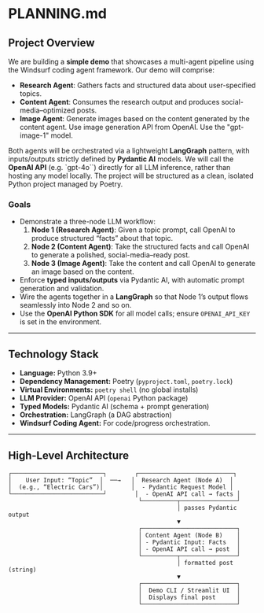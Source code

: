 # PLANNING.md

## Project Overview
We are building a **simple demo** that showcases a multi-agent pipeline using the Windsurf coding agent framework. Our demo will comprise:
- **Research Agent**: Gathers facts and structured data about user-specified topics.
- **Content Agent**: Consumes the research output and produces social-media–optimized posts.
- **Image Agent**: Generate images based on the content generated by the content agent. Use image generation API from OpenAI. Use the "gpt-image-1" model.

Both agents will be orchestrated via a lightweight **LangGraph** pattern, with inputs/outputs strictly defined by **Pydantic AI** models. We will call the **OpenAI API** (e.g. `gpt-4o``) directly for all LLM inference, rather than hosting any model locally. The project will be structured as a clean, isolated Python project managed by Poetry.

### Goals
- Demonstrate a three-node LLM workflow:
  1. **Node 1 (Research Agent)**: Given a topic prompt, call OpenAI to produce structured “facts” about that topic.
  2. **Node 2 (Content Agent)**: Take the structured facts and call OpenAI to generate a polished, 
  social-media–ready post.
  3. **Node 3 (Image Agent)**: Take the content and call OpenAI to generate an image based on the content.
- Enforce **typed inputs/outputs** via Pydantic AI, with automatic prompt generation and validation.
- Wire the agents together in a **LangGraph** so that Node 1’s output flows seamlessly into Node 2 and so on.
- Use the **OpenAI Python SDK** for all model calls; ensure `OPENAI_API_KEY` is set in the environment.

---

## Technology Stack
- **Language:** Python 3.9+  
- **Dependency Management:** Poetry (`pyproject.toml`, `poetry.lock`)  
- **Virtual Environments:** `poetry shell` (no global installs)  
- **LLM Provider:** OpenAI API (`openai` Python package)  
- **Typed Models:** Pydantic AI (schema + prompt generation)  
- **Orchestration:** LangGraph (a DAG abstraction)  
- **Windsurf Coding Agent:** For code/progress orchestration.

---

## High-Level Architecture

```text
┌──────────────────────────┐        ┌───────────────────────────┐
│    User Input: “Topic”  │  ──→   │  Research Agent (Node A)  │
│  (e.g., “Electric Cars”)│        │  - Pydantic Request Model │
└──────────────────────────┘        │  - OpenAI API call → facts │
                                     └──────────┬────────────────┘
                                                │ passes Pydantic output
                                                ▼
                                     ┌───────────────────────────┐
                                     │ Content Agent (Node B)    │
                                     │ - Pydantic Input: Facts   │
                                     │ - OpenAI API call → post  │
                                     └──────────┬────────────────┘
                                                │ formatted post (string)
                                                ▼
                                     ┌───────────────────────────┐
                                     │  Demo CLI / Streamlit UI  │
                                     │  Displays final post      │
                                     └───────────────────────────┘


